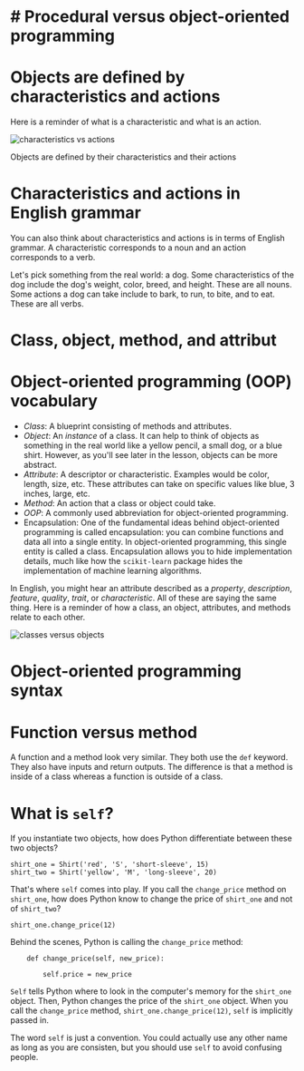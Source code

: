 ﻿#  # Procedural versus object-oriented programming

# Objects are defined by characteristics and actions

Here is a reminder of what is a characteristic and what is an action.

![characteristics vs actions](https://video.udacity-data.com/topher/2018/July/5b511a90_screen-shot-2018-07-19-at-4.05.25-pm/screen-shot-2018-07-19-at-4.05.25-pm.png)

Objects are defined by their characteristics and their actions

# Characteristics and actions in English grammar

You can also think about characteristics and actions is in terms of English grammar. A characteristic corresponds to a noun and an action corresponds to a verb.

Let's pick something from the real world: a dog. Some characteristics of the dog include the dog's weight, color, breed, and height. These are all nouns. Some actions a dog can take include to bark, to run, to bite, and to eat. These are all verbs.

# Class, object, method, and attribut

# Object-oriented programming (OOP) vocabulary

-   _Class_: A blueprint consisting of methods and attributes.
-   _Object_: An  _instance_  of a class. It can help to think of objects as something in the real world like a yellow pencil, a small dog, or a blue shirt. However, as you'll see later in the lesson, objects can be more abstract.
-   _Attribute_: A descriptor or characteristic. Examples would be color, length, size, etc. These attributes can take on specific values like blue, 3 inches, large, etc.
-   _Method_: An action that a class or object could take.
-   _OOP_: A commonly used abbreviation for object-oriented programming.
-   Encapsulation: One of the fundamental ideas behind object-oriented programming is called encapsulation: you can combine functions and data all into a single entity. In object-oriented programming, this single entity is called a class. Encapsulation allows you to hide implementation details, much like how the  `scikit-learn`  package hides the implementation of machine learning algorithms.

In English, you might hear an attribute described as a  _property_,  _description_,  _feature_,  _quality_,  _trait_, or  _characteristic_. All of these are saying the same thing.
Here is a reminder of how a class, an object, attributes, and methods relate to each other.

![classes versus objects](https://video.udacity-data.com/topher/2018/July/5b511ad5_screen-shot-2018-07-19-at-4.06.55-pm/screen-shot-2018-07-19-at-4.06.55-pm.png)

# Object-oriented programming syntax
# Function versus method

A function and a method look very similar. They both use the  `def`  keyword. They also have inputs and return outputs. The difference is that a method is inside of a class whereas a function is outside of a class.

# What is  `self`?

If you instantiate two objects, how does Python differentiate between these two objects?

```
shirt_one = Shirt('red', 'S', 'short-sleeve', 15)
shirt_two = Shirt('yellow', 'M', 'long-sleeve', 20)

```

That's where  `self`  comes into play. If you call the  `change_price`  method on  `shirt_one`, how does Python know to change the price of  `shirt_one`  and not of  `shirt_two`?

```
shirt_one.change_price(12)

```

Behind the scenes, Python is calling the  `change_price`  method:

```
    def change_price(self, new_price):

        self.price = new_price

```

`Self`  tells Python where to look in the computer's memory for the  `shirt_one`  object. Then, Python changes the price of the  `shirt_one`  object. When you call the  `change_price`  method,  `shirt_one.change_price(12)`,  `self`  is implicitly passed in.

The word  `self`  is just a convention. You could actually use any other name as long as you are consisten, but you should use  `self`  to avoid confusing people.
